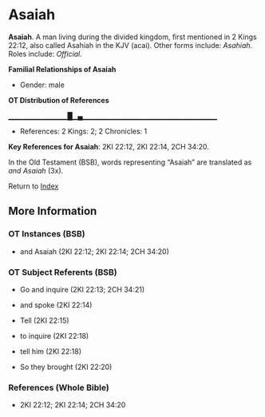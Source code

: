 # Asaiah
**Asaiah**. 
A man living during the divided kingdom, first mentioned in 2 Kings 22:12, also called Asahiah in the KJV (acai). 
Other forms include: 
*Asahiah*. 
Roles include: 
_Official_. 




**Familial Relationships of Asaiah**


* Gender: male


**OT Distribution of References**

▁▁▁▁▁▁▁▁▁▁▁█▁▄▁▁▁▁▁▁▁▁▁▁▁▁▁▁▁▁▁▁▁▁▁▁▁▁▁
* References: 2 Kings: 2; 2 Chronicles: 1



**Key References for Asaiah**: 
2KI 22:12, 2KI 22:14, 2CH 34:20. 


In the Old Testament (BSB), words representing “Asaiah” are translated as 
*and Asaiah* (3x). 




Return to [Index](00-Index.md)

## More Information

### OT Instances (BSB)

* and Asaiah (2KI 22:12; 2KI 22:14; 2CH 34:20)



### OT Subject Referents (BSB)

* Go and inquire (2KI 22:13; 2CH 34:21)

* and spoke (2KI 22:14)

* Tell (2KI 22:15)

* to inquire (2KI 22:18)

* tell him (2KI 22:18)

* So they brought (2KI 22:20)



### References (Whole Bible)

* 2KI 22:12; 2KI 22:14; 2CH 34:20



